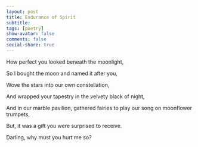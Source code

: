 ```yaml
---
layout: post
title: Endurance of Spirit
subtitle: 
tags: [poetry]
show-avatar: false
comments: false
social-share: true
---
```


How perfect you looked beneath the moonlight,

So I bought the moon and named it after you,

Wove the stars into our own constellation,

And wrapped your tapestry in the velvety black of night,

And in our marble pavilion, gathered fairies to play our song on moonflower trumpets,

But, it was a gift you were surprised to receive.

Darling, why must you hurt me so?